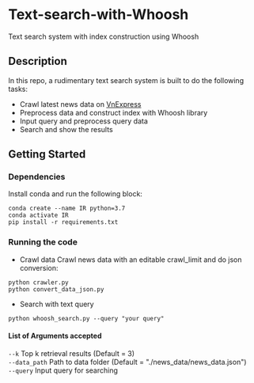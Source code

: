# Text-search-with-Whoosh
Text search system with index construction using Whoosh

## Description

In this repo, a rudimentary text search system is built to do the following tasks:
- Crawl latest news data on [VnExpress](https://e.vnexpress.net/)
- Preprocess data and construct index with Whoosh library
- Input query and preprocess query data
- Search and show the results

## Getting Started

### Dependencies
Install conda and run the following block:
```
conda create --name IR python=3.7
conda activate IR
pip install -r requirements.txt
```

### Running the code
* Crawl data
Crawl news data with an editable crawl_limit and do json conversion:
```
python crawler.py
python convert_data_json.py
```

* Search with text query
```
python whoosh_search.py --query "your query"
```

#### List of Arguments accepted
```--k``` Top k retrieval results (Default = 3) <br>
```--data_path``` Path to data folder (Default = "./news_data/news_data.json") <br>
```--query``` Input query for searching <br>





